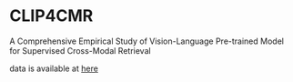 # CLIP4CMR
A Comprehensive Empirical Study of Vision-Language Pre-trained Model for Supervised Cross-Modal Retrieval

data is available at [here](https://pan.cstcloud.cn/s/Em77ggOQqg )
